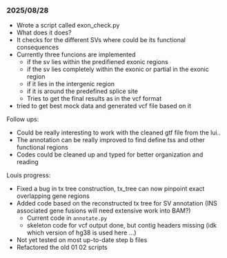 ### 2025/08/28

- Wrote a script called exon_check.py
- What does it does?
- It checks for the different SVs where could be its functional consequences
- Currently three funcions are implemented
	- if the sv lies within the predifiened exonic regions
	- if the sv lies completely within the exonic or partial in the exonic region
	- if it lies in the intergenic region 
	- if it is around the predefined splice site
	- Tries to get the final results as in the vcf format
- tried to get best mock data and generated vcf file based on it

Follow ups:
- Could be really interesting to work with the cleaned gtf file from the lui..
- The annotation can be really improved to find define tss and other functional regions
- Codes could be cleaned up and typed for better organization and reading

Louis progress: 
- Fixed a bug in tx tree construction, tx_tree can now pinpoint exact overlapping gene regions
- Added code based on the reconstructed tx tree for SV annotation (INS associated gene fusions will need extensive work into BAM?)
	- Current code in `annotate.py`
	- skeleton code for vcf output done, but contig headers missing (idk which version of hg38 is used here ...)
- Not yet tested on most up-to-date step b files
- Refactored the old 01 02 scripts 